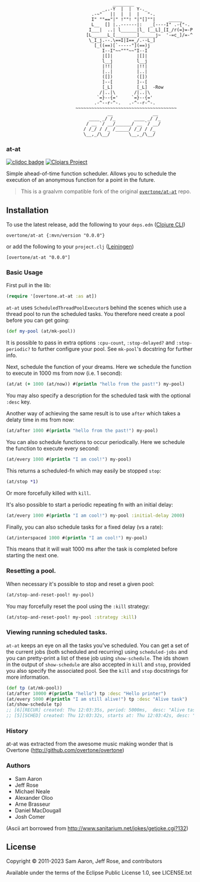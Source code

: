                                             ________
                                        _,.-Y  |  |  Y-._
                                    .-~"   ||  |  |  |   "-.
                                    I" ""=="|" !""! "|"[]""|     _____
                                    L__  [] |..------|:   _[----I" .-{"-.
                                   I___|  ..| l______|l_ [__L]_[I_/r(=}=-P
                                  [L______L_[________]______j~  '-=c_]/=-^
                                   \_I_j.--.\==I|I==_/.--L_]
                                     [_((==)[`-----"](==)j
                                        I--I"~~"""~~"I--I
                                        |[]|         |[]|
                                        l__j         l__j
                                        |!!|         |!!|
                                        |..|         |..|
                                        ([])         ([])
                                        ]--[         ]--[
                                        [_L]         [_L]  -Row
                                       /|..|\       /|..|\
                                      `=}--{='     `=}--{='
                                     .-^--r-^-.   .-^--r-^-.
                              ~~~~~~~~~~~~~~~~~~~~~~~~~~~~~~~~~~~~~~
                                          __               __
                                   ____ _/ /_       ____ _/ /_
                                  / __ `/ __/______/ __ `/ __/
                                 / /_/ / /_ /_____/ /_/ / /_
                                 \__,_/\__/       \__,_/\__/



### at-at

<!-- badges -->
[![cljdoc badge](https://cljdoc.org/badge/overtone/at-at)](https://cljdoc.org/d/overtone/at-at) [![Clojars Project](https://img.shields.io/clojars/v/overtone/at-at.svg)](https://clojars.org/overtone/at-at)
<!-- /badges -->

Simple ahead-of-time function scheduler. Allows you to schedule the execution of an anonymous function for a point in the future.

> This is a graalvm compatible fork of the original [`overtone/at-at`](https://github.com/overtone/at-at) repo.

<!-- installation -->
## Installation

To use the latest release, add the following to your `deps.edn` ([Clojure CLI](https://clojure.org/guides/deps_and_cli))

```
overtone/at-at {:mvn/version "0.0.0"}
```

or add the following to your `project.clj` ([Leiningen](https://leiningen.org/))

```
[overtone/at-at "0.0.0"]
```
<!-- /installation -->

### Basic Usage

First pull in the lib:

```clj
(require '[overtone.at-at :as at])
```

`at-at` uses `ScheduledThreadPoolExecutor`s behind the scenes which use a thread pool to run the scheduled tasks. You therefore need create a pool before you can get going:

```clj
(def my-pool (at/mk-pool))
```

It is possible to pass in extra options `:cpu-count`, `:stop-delayed?` and `:stop-periodic?` to further configure your pool. See `mk-pool`'s docstring for further info.

Next, schedule the function of your dreams. Here we schedule the function to execute in 1000 ms from now (i.e. 1 second):

```clj
(at/at (+ 1000 (at/now)) #(println "hello from the past!") my-pool)
```

You may also specify a description for the scheduled task with the optional `:desc` key.

Another way of achieving the same result is to use `after` which takes a delaty time in ms from now:

```clj
(at/after 1000 #(println "hello from the past!") my-pool)
```

You can also schedule functions to occur periodically. Here we schedule the function to execute every second:

```clj
(at/every 1000 #(println "I am cool!") my-pool)
```

This returns a scheduled-fn which may easily be stopped `stop`:

```clj
(at/stop *1)
```

Or more forcefully killed with `kill`.

It's also possible to start a periodic repeating fn with an initial delay:

```clj
(at/every 1000 #(println "I am cool!") my-pool :initial-delay 2000)
```

Finally, you can also schedule tasks for a fixed delay (vs a rate):

```clj
(at/interspaced 1000 #(println "I am cool!") my-pool)
```

This means that it will wait 1000 ms after the task is completed before 
starting the next one.

### Resetting a pool.

When necessary it's possible to stop and reset a given pool:

```clj
(at/stop-and-reset-pool! my-pool)
```

You may forcefully reset the pool using the `:kill` strategy:

```clj
(at/stop-and-reset-pool! my-pool :strategy :kill)
```

### Viewing running scheduled tasks.

`at-at` keeps an eye on all the tasks you've scheduled. You can get a set of the current jobs (both scheduled and recurring) using `scheduled-jobs` and you can pretty-print a list of these job using `show-schedule`. The ids shown in the output of `show-schedule` are also accepted in `kill` and `stop`, provided you also specify the associated pool. See the `kill` and `stop` docstrings for more information.

```clj
(def tp (at/mk-pool))
(at/after 10000 #(println "hello") tp :desc "Hello printer")
(at/every 5000 #(println "I am still alive!") tp :desc "Alive task")
(at/show-schedule tp)
;; [6][RECUR] created: Thu 12:03:35s, period: 5000ms,  desc: "Alive task"
;; [5][SCHED] created: Thu 12:03:32s, starts at: Thu 12:03:42s, desc: "Hello printer"
```

### History

at-at was extracted from the awesome music making wonder that is Overtone (http://github.com/overtone/overtone)

### Authors

* Sam Aaron
* Jeff Rose
* Michael Neale
* Alexander Oloo
* Arne Brasseur
* Daniel MacDougall 
* Josh Comer

(Ascii art borrowed from http://www.sanitarium.net/jokes/getjoke.cgi?132)

<!-- license -->
## License

Copyright &copy; 2011-2023 Sam Aaron, Jeff Rose, and contributors

Available under the terms of the Eclipse Public License 1.0, see LICENSE.txt
<!-- /license -->
